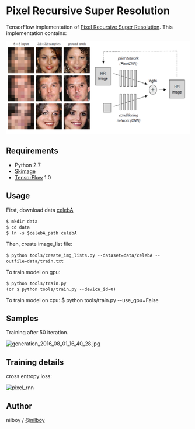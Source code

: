 # Pixel Recursive Super Resolution

TensorFlow implementation of [Pixel Recursive Super Resolution](https://arxiv.org/abs/1702.00783). This implementation contains:

![model](./assets/model.png)

## Requirements

- Python 2.7
- [Skimage](http://scikit-image.org/)
- [TensorFlow](https://www.tensorflow.org/) 1.0


## Usage

First, download data [celebA](http://mmlab.ie.cuhk.edu.hk/projects/CelebA.html)

    $ mkdir data
	$ cd data
	$ ln -s $celebA_path celebA

Then, create image_list file:

	$ python tools/create_img_lists.py --dataset=data/celebA --outfile=data/train.txt

To train model on gpu:

	$ python tools/train.py
	(or $ python tools/train.py --device_id=0)

To train model on cpu:
	$ python tools/train.py --use_gpu=False

## Samples

Training after 50 iteration.

![generation_2016_08_01_16_40_28.jpg](./assets/generation_2016_08_01_16_40_28.jpg)


## Training details

cross entropy loss:

![pixel_rnn](./assets/pixel_rnn.png)


## Author

nilboy / [@nilboy](https://github.com/nilboy)